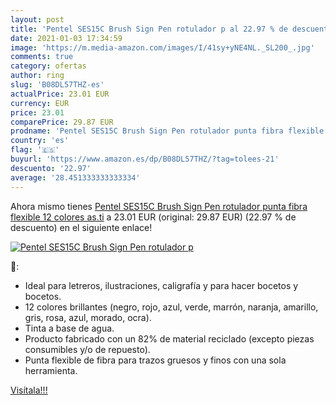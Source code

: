 ```yaml
---
layout: post
title: 'Pentel SES15C Brush Sign Pen rotulador p al 22.97 % de descuento'
date: 2021-01-03 17:34:59
image: 'https://m.media-amazon.com/images/I/41sy+yNE4NL._SL200_.jpg'
comments: true
category: ofertas
author: ring
slug: 'B08DL57THZ-es'
actualPrice: 23.01 EUR
currency: EUR
price: 23.01
comparePrice: 29.87 EUR
prodname: 'Pentel SES15C Brush Sign Pen rotulador punta fibra flexible 12 colores as.ti'
country: 'es'
flag: '🇪🇸'
buyurl: 'https://www.amazon.es/dp/B08DL57THZ/?tag=tolees-21'
descuento: '22.97'
average: '28.451333333333334'
---
```


Ahora mismo tienes [Pentel SES15C Brush Sign Pen rotulador punta fibra flexible 12 colores as.ti](https://www.amazon.es/dp/B08DL57THZ/?tag=tolees-21) a 23.01 EUR (original: 29.87 EUR) (22.97 %  de descuento) en el siguiente enlace!

[![Pentel SES15C Brush Sign Pen rotulador p](https://m.media-amazon.com/images/I/41sy+yNE4NL._SL200_.jpg)](https://www.amazon.es/dp/B08DL57THZ/?tag=tolees-21)

🔎:

- Ideal para letreros, ilustraciones, caligrafía y para hacer bocetos y bocetos.
- 12 colores brillantes (negro, rojo, azul, verde, marrón, naranja, amarillo, gris, rosa, azul, morado, ocra).
- Tinta a base de agua.
- Producto fabricado con un 82% de material reciclado (excepto piezas consumibles y/o de repuesto).
- Punta flexible de fibra para trazos gruesos y finos con una sola herramienta.

[Visítala!!!](https://www.amazon.es/dp/B08DL57THZ/?tag=tolees-21)
